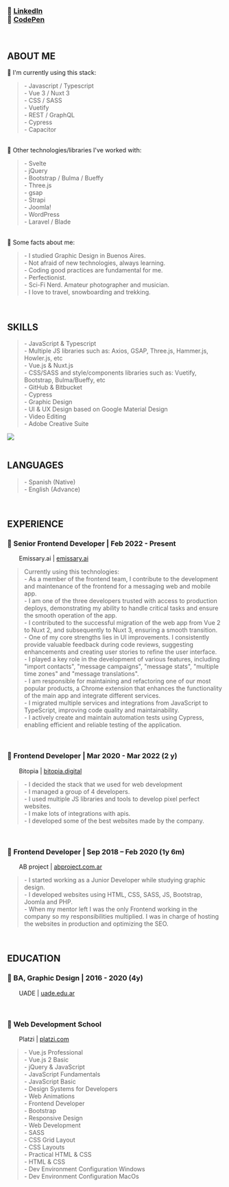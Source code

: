 <h3>
  🔸 <a href="https://www.linkedin.com/in/damiothar/">LinkedIn</a></br>
  🔸 <a href="https://codepen.io/damiothar">CodePen</a>
</h3>
<br />

<h2>ABOUT ME</h2>
🔹 I'm currently using this stack:
<blockquote>
  - Javascript / Typescript<br />
  - Vue 3 / Nuxt 3<br />
  - CSS / SASS<br />
  - Vuetify<br />
  - REST / GraphQL<br />
  - Cypress<br />
  - Capacitor<br />
</blockquote>
<br />
🔹 Other technologies/libraries I've worked with:
<blockquote>
  - Svelte<br />
  - jQuery<br />
  - Bootstrap / Bulma / Bueffy<br />
  - Three.js<br />
  - gsap<br />
  - Strapi<br />
  - Joomla!<br />
  - WordPress<br />
  - Laravel / Blade<br />
</blockquote>
<br />
🔸 Some facts about me:
<blockquote>
  - I studied Graphic Design in Buenos Aires.<br />
  - Not afraid of new technologies, always learning.<br />
  - Coding good practices are fundamental for me.<br />
  - Perfectionist.<br />
  - Sci-Fi Nerd. Amateur photographer and musician.<br />
  - I love to travel, snowboarding and trekking.<br />
</blockquote>
<br />

<h2>SKILLS</h2>
<blockquote>
  - JavaScript & Typescript<br />
  - Multiple JS libraries such as: Axios, GSAP, Three.js, Hammer.js, Howler.js, etc<br />
  - Vue.js & Nuxt.js<br />
  - CSS/SASS and style/components libraries such as: Vuetify, Bootstrap, Bulma/Bueffy, etc<br />
  - GitHub & Bitbucket<br />
  - Cypress<br />
  - Graphic Design<br />
  - UI & UX Design based on Google Material Design<br />
  - Video Editing<br />
  - Adobe Creative Suite<br />
</blockquote>

<picture>
<source 
  srcset="https://github-readme-stats.vercel.app/api/top-langs?username=damiothar&show_icons=true&theme=dark&layout=compact"
  media="(prefers-color-scheme: dark)"
/>
<source
  srcset="https://github-readme-stats.vercel.app/api/top-langs?username=damiothar&show_icons=true&layout=compact"
  media="(prefers-color-scheme: light), (prefers-color-scheme: no-preference)"
/>
<img src="https://github-readme-stats.vercel.app/api/top-langs?username=damiothar&show_icons=true&theme=transparent&layout=compact" />
</picture>
<br />
<br />

<h2>LANGUAGES</h2>
<blockquote>
  - Spanish (Native)<br />
  - English (Advance)<br />
</blockquote>
<br />

<h2>EXPERIENCE</h2>
<h3>
  🔸 Senior Frontend Developer | Feb 2022 - Present
</h3>
<p>
  &nbsp;&nbsp;&nbsp;&nbsp;&nbsp;&nbsp;
  Emissary.ai | <a href="https://www.emissary.ai/">emissary.ai</a>
</p>
<blockquote>
  Currently using this technologies:<br />
  - As a member of the frontend team, I contribute to the development and maintenance of the frontend for a messaging web and mobile app.<br />
  - I am one of the three developers trusted with access to production deploys, demonstrating my ability to handle critical tasks and ensure the smooth operation of the app.<br />
  - I contributed to the successful migration of the web app from Vue 2 to Nuxt 2, and subsequently to Nuxt 3, ensuring a smooth transition.<br />
  - One of my core strengths lies in UI improvements. I consistently provide valuable feedback during code reviews, suggesting enhancements and creating user stories to refine the user interface.<br />
  - I played a key role in the development of various features, including "import contacts", "message campaigns", "message stats", "multiple time zones" and "message translations".<br />
  - I am responsible for maintaining and refactoring one of our most popular products, a Chrome extension that enhances the functionality of the main app and integrate different services.<br />
  - I migrated multiple services and integrations from JavaScript to TypeScript, improving code quality and maintainability.<br />
  - I actively create and maintain automation tests using Cypress, enabling efficient and reliable testing of the application.<br />
</blockquote>
<br />

<h3>
  🔸 Frontend Developer | Mar 2020 - Mar 2022 (2 y)
</h3>
<p>
  &nbsp;&nbsp;&nbsp;&nbsp;&nbsp;&nbsp;
  Bitopia | <a href="https://bitopia.digital/">bitopia.digital</a>
</p>
<blockquote>
  - I decided the stack that we used for web development<br />
  - I managed a group of 4 developers.<br />
  - I used multiple JS libraries and tools to develop pixel perfect websites.<br />
  - I make lots of integrations with apis.<br />
  - I developed some of the best websites made by the company.<br />
</blockquote>
<br />

<h3>
  🔸 Frontend Developer | Sep 2018 – Feb 2020 (1y 6m)
</h3>
<p>
  &nbsp;&nbsp;&nbsp;&nbsp;&nbsp;&nbsp;
  AB project | <a href="https://www.abproject.com.ar/">abproject.com.ar</a>
</p>
<blockquote>
  - I started working as a Junior Developer while studying graphic design.<br />
  - I developed websites using HTML, CSS, SASS, JS, Bootstrap, Joomla and PHP.<br />
  - When my mentor left I was the only Frontend working in the company so my responsibilities multiplied. I was in charge of hosting the websites in production and optimizing the SEO.<br />
</blockquote>
<br />

<h2>EDUCATION</h2>
<h3>
  🔸 BA, Graphic Design | 2016 - 2020 (4y)
</h3>
<p>
  &nbsp;&nbsp;&nbsp;&nbsp;&nbsp;&nbsp;
  UADE | <a href="https://www.uade.edu.ar/">uade.edu.ar</a>
</p>
<br />

<h3>
  🔸 Web Development School
</h3>
<p>
  &nbsp;&nbsp;&nbsp;&nbsp;&nbsp;&nbsp;
  Platzi | <a href="https://platzi.com/">platzi.com</a>
</p>
<blockquote>
  - Vue.js Professional<br />
  - Vue.js 2 Basic<br />
  - jQuery & JavaScript<br />
  - JavaScript Fundamentals<br />
  - JavaScript Basic<br />
  - Design Systems for Developers<br />
  - Web Animations<br />
  - Frontend Developer<br />
  - Bootstrap<br />
  - Responsive Design<br />
  - Web Development<br />
  - SASS<br />
  - CSS Grid Layout<br />
  - CSS Layouts<br />
  - Practical HTML & CSS<br />
  - HTML & CSS<br />
  - Dev Environment Configuration Windows<br />
  - Dev Environment Configuration MacOs<br />
</blockquote>
<br />
